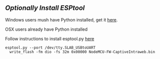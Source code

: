 ## *Optionally Install ESPtool*

Windows users mush have Python installed, get it [here](https://www.python.org/downloads/windows/).

OSX users already have Python installed

Follow instructions to install esptool.py [here](https://github.com/themadinventor/esptool)



```
esptool.py --port /dev/tty.SLAB_USBtoUART
  write_flash -fm dio -fs 32m 0x00000 NodeMCU-FW-CaptiveIntraweb.bin
```
